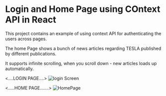 # Login and Home Page using COntext API in React

This project contains an example of using context API for authenticating the users across pages.

The home Page shows a bunch of news articles regarding TESLA published by different publications.

It supports infinite scrolling, when you scroll down - new articles loads up automatically.

<....LOGIN PAGE....>
![login Screen](https://user-images.githubusercontent.com/96003203/202690269-d66e69f1-9151-4c16-9401-3682948c84cf.png)

<.....HOME PAGE.......>
![HomePage](https://user-images.githubusercontent.com/96003203/202690395-aa82a6f6-4183-4931-97a5-54fcfb8566bc.png)
